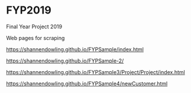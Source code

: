 # FYP2019
Final Year Project 2019

Web pages for scraping

https://shannendowling.github.io/FYPSample/index.html

https://shannendowling.github.io/FYPSample-2/

https://shannendowling.github.io/FYPSample3/Project/Project/index.html

https://shannendowling.github.io/FYPSample4/newCustomer.html

